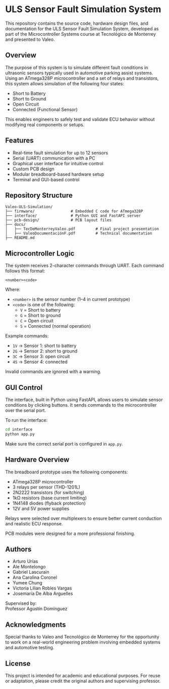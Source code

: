 # ULS Sensor Fault Simulation System

This repository contains the source code, hardware design files, and documentation for the ULS Sensor Fault Simulation System, developed as part of the Microcontroller Systems course at Tecnológico de Monterrey and presented to Valeo.

## Overview

The purpose of this system is to simulate different fault conditions in ultrasonic sensors typically used in automotive parking assist systems. Using an ATmega328P microcontroller and a set of relays and transistors, this system allows simulation of the following four states:

- Short to Battery
- Short to Ground
- Open Circuit
- Connected (Functional Sensor)

This enables engineers to safely test and validate ECU behavior without modifying real components or setups.

## Features

- Real-time fault simulation for up to 12 sensors
- Serial (UART) communication with a PC
- Graphical user interface for intuitive control
- Custom PCB design
- Modular breadboard-based hardware setup
- Terminal and GUI-based control

## Repository Structure

```
Valeo-ULS-Simulation/
├── firmware/                # Embedded C code for ATmega328P
├── interface/               # Python GUI and FastAPI server
├── pcb-design/              # PCB layout files
├── docs/
│   ├── TecDeMonterreyValeo.pdf         # Final project presentation
│   ├── ValeoDocumentaciónF.pdf         # Technical documentation
├── README.md
```

## Microcontroller Logic

The system receives 2-character commands through UART. Each command follows this format:

`<number><code>`

Where:
- `<number>` is the sensor number (1–4 in current prototype)
- `<code>` is one of the following:
  - `V` = Short to battery
  - `G` = Short to ground
  - `C` = Open circuit
  - `S` = Connected (normal operation)

Example commands:
- `1V` → Sensor 1: short to battery  
- `2G` → Sensor 2: short to ground  
- `3C` → Sensor 3: open circuit  
- `4S` → Sensor 4: connected  

Invalid commands are ignored with a warning.

## GUI Control

The interface, built in Python using FastAPI, allows users to simulate sensor conditions by clicking buttons. It sends commands to the microcontroller over the serial port.

To run the interface:

```bash
cd interface
python app.py
```

Make sure the correct serial port is configured in `app.py`.

## Hardware Overview

The breadboard prototype uses the following components:

- ATmega328P microcontroller
- 3 relays per sensor (THD-1201L)
- 2N2222 transistors (for switching)
- 1kΩ resistors (base current limiting)
- 1N4148 diodes (flyback protection)
- 12V and 5V power supplies

Relays were selected over multiplexers to ensure better current conduction and realistic ECU response.

PCB modules were designed for a more professional finishing.

## Authors

- Arturo Urías  
- Ale Montelongo  
- Gabriel Lascurain
- Ana Carolina Coronel
- Yumee Chung
- Victoria Lilian Robles Vargas
- Josemaría De Alba Arguelles

Supervised by:  
Professor Agustín Domínguez

## Acknowledgments

Special thanks to Valeo and Tecnológico de Monterrey for the opportunity to work on a real-world engineering problem involving embedded systems and automotive testing.

## License

This project is intended for academic and educational purposes. For reuse or adaptation, please credit the original authors and supervising professor.

